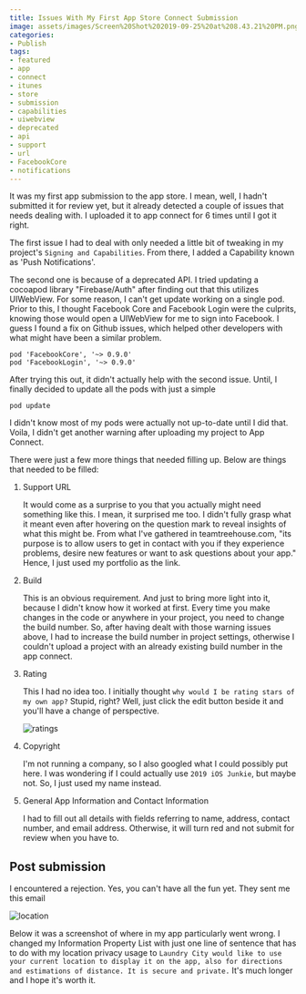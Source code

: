 ```yaml
---
title: Issues With My First App Store Connect Submission
image: assets/images/Screen%20Shot%202019-09-25%20at%208.43.21%20PM.png
categories:
- Publish
tags:
- featured
- app
- connect
- itunes
- store
- submission
- capabilities
- uiwebview
- deprecated
- api
- support
- url
- FacebookCore
- notifications
---
```


It was my first app submission to the app store. I mean, well, I hadn't submitted it for review yet, but it already detected a couple of issues that needs dealing with. I uploaded it to app connect for 6 times until I got it right. 

The first issue I had to deal with only needed a little bit of tweaking in my project's `Signing and Capabilities`. From there, I added a Capability known as 'Push Notifications'.

The second one is because of a deprecated API. I tried updating a cocoapod library "Firebase/Auth" after finding out that this utilizes UIWebView. For some reason, I can't get update working on a single pod. Prior to this, I thought Facebook Core and Facebook Login were the culprits, knowing those would open a UIWebView for me to sign into Facebook. I guess I found a fix on Github issues, which helped other developers with what might have been a similar problem.

```
pod 'FacebookCore', '~> 0.9.0'
pod 'FacebookLogin', '~> 0.9.0'
```

After trying this out, it didn't actually help with the second issue. Until, I finally decided to  update all the pods with just a simple
```
pod update
```

I didn't know most of my pods were actually not up-to-date until I did that. Voila, I didn't get another warning after uploading my project to App Connect. 

There were just a few more things that needed filling up. Below are things that needed to be filled:

1. Support URL
	
	It would come as a surprise to you that you actually might need something like this. I mean, it surprised me too. I didn't fully grasp what it meant even after  hovering on the question mark to reveal insights of what this might be. From what I've gathered in teamtreehouse.com, "its purpose is to allow users to get in contact with you if they experience problems, desire new features or want to ask questions about your app." Hence, I just used my portfolio as the link.
	
2. Build
  
	This is an obvious requirement. And just to bring more light into it, because I didn't know how it worked at first. Every time you make changes in the code or anywhere in your project, you need to change the build number. So, after having dealt with those warning issues above, I had to increase the build number in project settings, otherwise I couldn't upload a project with an already existing build number in the app connect.

3. Rating

	This I had no idea too. I initially thought `why would I be rating stars of my own app?` Stupid, right? Well, just click the edit button beside it and you'll have a change of perspective.

 	![ratings](/blog/assets/images/Screen%20Shot%202019-09-27%20at%204.09.36%20PM.png)
	
4. Copyright

	I'm not running a company, so I also googled what I could possibly put here. I was wondering if I could actually use `2019 iOS Junkie`, but maybe not. So, I just used my name instead. 
	
5. General App Information and Contact Information

	I had to fill out all details with fields referring to name, address, contact number, and email address. Otherwise, it will turn red and not submit for review when you have to.
	
## Post submission

I encountered a rejection. Yes, you can't have all the fun yet. They sent me this email

![location](/blog/assets/images/Screen%20Shot%202019-09-27%20at%2010.45.05%20AM.png)

Below it was a screenshot of where in my app particularly went wrong. I changed my Information Property List with just one line of sentence that has to do with my location privacy usage to `Laundry City would like to use your current location to display it on the app, also for directions and estimations of distance. It is secure and private.` It's much longer and I hope it's worth it.
